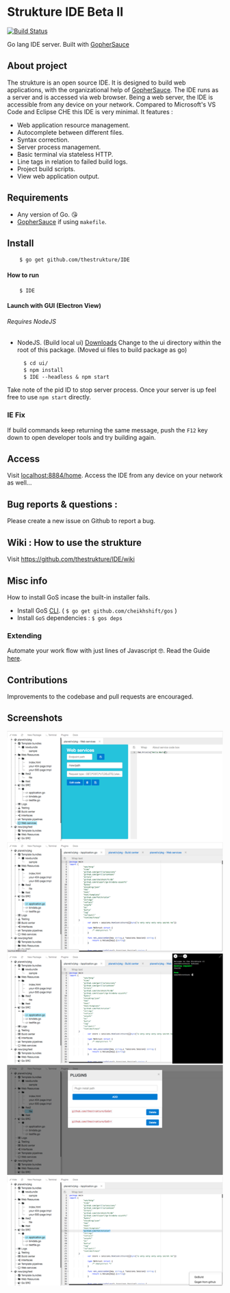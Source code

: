 # Strukture IDE Beta II
[![Build Status](https://travis-ci.org/thestrukture/IDE.svg?branch=master)](https://travis-ci.org/thestrukture/IDE)

Go lang IDE server. Built with [GopherSauce](http://gophersauce.com)

## About project
The strukture is an open source IDE. It is designed to build web applications, with the organizational help of [GopherSauce](http://gophersauce.com). The IDE runs as a server and is accessed via web browser. Being a web server, the IDE is accessible from any device on your network. Compared to Microsoft's VS Code and Eclipse CHE this IDE is very minimal. It features :
- Web application resource management.
- Autocomplete between different files.
- Syntax correction.
- Server process management.
- Basic terminal via stateless HTTP.
- Line tags in relation to failed build logs.
- Project build scripts.
- View web application output.

## Requirements
- Any version of Go. 😘
- [GopherSauce](http://gophersauce.com) if using `makefile`.

## Install

		$ go get github.com/thestrukture/IDE

#### How to run

		$ IDE

#### Launch with GUI (Electron View)

###### Requires NodeJS
- NodeJS. (Build local ui) [Downloads](https://nodejs.org/en/download/)
Change to the ui directory within the root of this package. (Moved ui files to build package as go)

		$ cd ui/
		$ npm install
		$ IDE --headless & npm start

Take note of the pid ID to stop server process. Once your server is up feel free to use `npm start` directly.

### IE Fix
If build commands keep returning the same message, push the `F12` key down to open developer tools and try building again.
	
## Access

Visit [localhost:8884/home](http://localhost:8884/home). Access the IDE from any device on your network as well...

## Bug reports & questions :
Please create a new issue on Github to report a bug.

## Wiki : How to use the strukture

Visit https://github.com/thestrukture/IDE/wiki

## Misc info
How to install GoS incase the built-in installer fails.

- Install GoS [CLI](http://gophersauce.com). ( `$ go get github.com/cheikhshift/gos` )
- Install `GoS` dependencies : `$ gos deps`

### Extending
Automate your work flow with just lines of Javascript 🤓. Read the Guide [here](https://github.com/thestrukture/SpringMenu). 

## Contributions
Improvements to the codebase and pull requests are encouraged.

## Screenshots

![screenshot](tests/1newsc.png)
![screenshot](tests/2newsc.png)
![screenshot](tests/3newsc.png)
![screenshot](tests/4newsc.png)
![screenshot](tests/5newsc.png)
